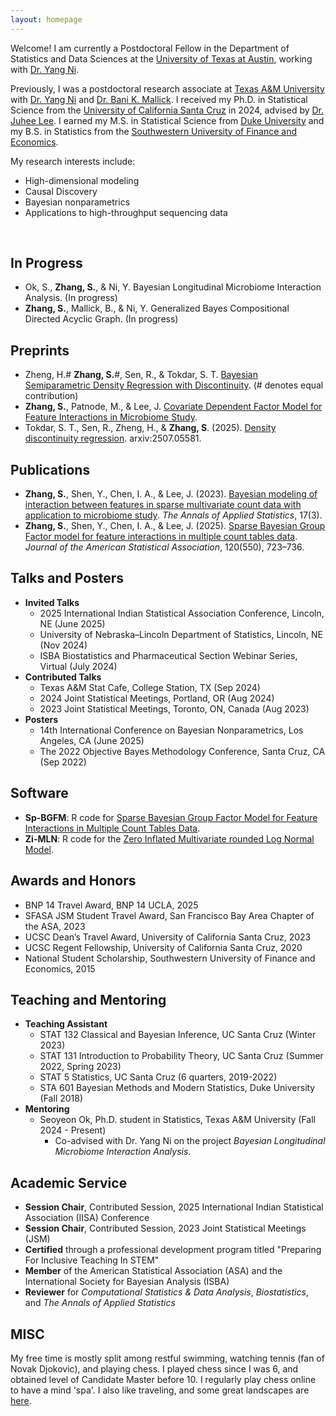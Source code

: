 ```yaml
---
layout: homepage
---
```


Welcome! I am currently a Postdoctoral Fellow in the Department of Statistics and Data Sciences at the [University of Texas at Austin](https://stat.utexas.edu/), working with [Dr. Yang Ni](https://nystat.github.io/yni/).

Previously, I was a postdoctoral research associate at [Texas A&M University](https://stat.tamu.edu/) with [Dr. Yang Ni](https://nystat.github.io/yni/) and [Dr. Bani K. Mallick](https://sites.google.com/tamu.edu/bani-k-mallick/bio). I received my Ph.D. in Statistical Science from the [University of California Santa Cruz](https://engineering.ucsc.edu/departments/statistics/) in 2024, advised by [Dr. Juhee Lee](https://sites.google.com/ucsc.edu/juheelee/home). I earned my M.S. in Statistical Science from [Duke University](https://stat.duke.edu/) and my B.S. in Statistics from the [Southwestern University of Finance and Economics](https://stat.swufe.edu.cn/ENGLISH/About.htm).

My research interests include:
- High-dimensional modeling
- Causal Discovery
- Bayesian nonparametrics
- Applications to high-throughput sequencing data

<br>

## In Progress
* Ok, S., **Zhang, S.**, & Ni, Y. Bayesian Longitudinal Microbiome Interaction Analysis. (In progress)
* **Zhang, S.**, Mallick, B., & Ni, Y. Generalized Bayes Compositional Directed Acyclic Graph. (In progress)

## Preprints
* Zheng, H.# **Zhang, S.**#, Sen, R., & Tokdar, S. T. [Bayesian Semiparametric Density Regression with Discontinuity](https://shuang-jie.github.io/files/SJ-P4.pdf). (# denotes equal contribution)
* **Zhang, S.**, Patnode, M., & Lee, J. [Covariate Dependent Factor Model for Feature Interactions in Microbiome Study](https://shuang-jie.github.io/files/SJ-P3.pdf).
* Tokdar, S. T., Sen, R., Zheng, H., & **Zhang, S**. (2025). [Density discontinuity regression](https://arxiv.org/abs/2507.05581). arxiv:2507.05581.

## Publications
* **Zhang, S.**, Shen, Y., Chen, I. A., & Lee, J. (2023). [Bayesian modeling of interaction between features in sparse multivariate count data with application to microbiome study](https://doi.org/10.1214/22-aoas1690). *The Annals of Applied Statistics*, 17(3).
* **Zhang, S.**, Shen, Y., Chen, I. A., & Lee, J. (2025). [Sparse Bayesian Group Factor model for feature interactions in multiple count tables data](https://doi.org/10.1080/01621459.2025.2449721). *Journal of the American Statistical Association*, 120(550), 723–736.

## Talks and Posters
* **Invited Talks**
    * 2025 International Indian Statistical Association Conference, Lincoln, NE (June 2025)
    * University of Nebraska–Lincoln Department of Statistics, Lincoln, NE (Nov 2024)
    * ISBA Biostatistics and Pharmaceutical Section Webinar Series, Virtual (July 2024)
* **Contributed Talks**
    * Texas A&M Stat Cafe, College Station, TX (Sep 2024)
    * 2024 Joint Statistical Meetings, Portland, OR (Aug 2024)
    * 2023 Joint Statistical Meetings, Toronto, ON, Canada (Aug 2023)
* **Posters**
    * 14th International Conference on Bayesian Nonparametrics, Los Angeles, CA (June 2025)
    * The 2022 Objective Bayes Methodology Conference, Santa Cruz, CA (Sep 2022)

## Software
* **Sp-BGFM**: R code for [Sparse Bayesian Group Factor Model for Feature Interactions in Multiple Count Tables Data](https://github.com/shuang-jie/SP-BGFM).
* **Zi-MLN**: R code for the [Zero Inflated Multivariate rounded Log Normal Model](https://github.com/shuang-jie/ZI-MLN).

## Awards and Honors
* BNP 14 Travel Award, BNP 14 UCLA, 2025
* SFASA JSM Student Travel Award, San Francisco Bay Area Chapter of the ASA, 2023
* UCSC Dean’s Travel Award, University of California Santa Cruz, 2023
* UCSC Regent Fellowship, University of California Santa Cruz, 2020
* National Student Scholarship, Southwestern University of Finance and Economics, 2015

## Teaching and Mentoring
* **Teaching Assistant**
    * STAT 132 Classical and Bayesian Inference, UC Santa Cruz (Winter 2023)
    * STAT 131 Introduction to Probability Theory, UC Santa Cruz (Summer 2022, Spring 2023)
    * STAT 5 Statistics, UC Santa Cruz (6 quarters, 2019-2022)
    * STA 601 Bayesian Methods and Modern Statistics, Duke University (Fall 2018)
* **Mentoring**
    * Seoyeon Ok, Ph.D. student in Statistics, Texas A&M University (Fall 2024 - Present)
        * Co-advised with Dr. Yang Ni on the project *Bayesian Longitudinal Microbiome Interaction Analysis*.

## Academic Service
* **Session Chair**, Contributed Session, 2025 International Indian Statistical Association (IISA) Conference
* **Session Chair**, Contributed Session, 2023 Joint Statistical Meetings (JSM)
* **Certified** through a professional development program titled "Preparing For Inclusive Teaching In STEM"
* **Member** of the American Statistical Association (ASA) and the International Society for Bayesian Analysis (ISBA)
* **Reviewer** for *Computational Statistics & Data Analysis*, *Biostatistics*, and *The Annals of Applied Statistics*

## MISC
My free time is mostly split among restful swimming, watching tennis (fan of Novak Djokovic), and playing chess. I played chess since I was 6, and obtained level of Candidate Master before 10. I regularly play chess online to have a mind 'spa'. I also like traveling, and some great landscapes are [here](./another-page.html).
